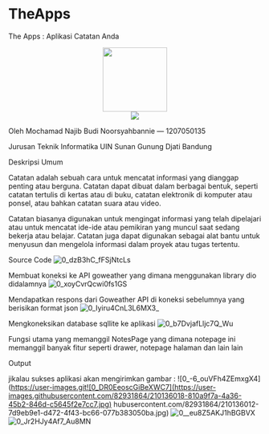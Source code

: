 # TheApps
The Apps : Aplikasi Catatan Anda
<div align='center'>
<img src="https://user-images.githubusercontent.com/82931864/210136331-52260a23-4b4b-4298-9145-4b7e58caee9d.jpg" width="128"/>

  
<br>
  <img src ="https://user-images.githubusercontent.com/82931864/210136501-d7d32162-84ac-4bad-8ffe-8121d342a94d.png" />
</div>


Oleh Mochamad Najib Budi Noorsyahbannie — 1207050135

Jurusan Teknik Informatika UIN Sunan Gunung Djati Bandung

Deskripsi Umum

Catatan adalah sebuah cara untuk mencatat informasi yang dianggap penting atau berguna. Catatan dapat dibuat dalam berbagai bentuk, seperti catatan tertulis di kertas atau di buku, catatan elektronik di komputer atau ponsel, atau bahkan catatan suara atau video.

Catatan biasanya digunakan untuk mengingat informasi yang telah dipelajari atau untuk mencatat ide-ide atau pemikiran yang muncul saat sedang bekerja atau belajar. Catatan juga dapat digunakan sebagai alat bantu untuk menyusun dan mengelola informasi dalam proyek atau tugas tertentu.

Source Code
![0_dzB3hC_fFSjNtcLs](https://user-images.githubusercontent.com/82931864/210135994-b7773b59-bc57-4a74-930e-12c289f49cb1.png)


Membuat koneksi ke API goweather yang dimana menggunakan library dio didalamnya
![0_xoyCvrQcwi0fs1GS](https://user-images.githubusercontent.com/82931864/210135996-b5800fc8-df5b-452e-b7eb-2465b5294cd6.png)


Mendapatkan respons dari Goweather API di koneksi sebelumnya yang berisikan format json
![0_Iyiru4CnL3L6MX3_](https://user-images.githubusercontent.com/82931864/210136000-79a0e543-50f2-468f-afea-de7fa7e3cff3.png)


Mengkoneksikan database sqllite ke aplikasi
![0_b7DvjafLljc7Q_Wu](https://user-images.githubusercontent.com/82931864/210136010-19057446-b7ed-4c6a-b580-d1d2466c1164.png)


Fungsi utama yang memanggil NotesPage yang dimana notepage ini memanggil banyak fitur seperti drawer, notepage halaman dan lain lain

Output

jikalau sukses aplikasi akan mengirimkan gambar :
![0_-6_ouVFh4ZEmxgX4](https://user-images.git![0_DR0EeoscGiBeXWC7](https://user-images.githubusercontent.com/82931864/210136018-810a9f7a-4a36-45b2-846d-c5645f2e7cc7.jpg)
hubusercontent.com/82931864/210136012-7d9eb9e1-d472-4f43-bc66-077b383050ba.jpg)
![0__eu8Z5AKJ1hBGBVX](https://user-images.githubusercontent.com/82931864/210136020-52167351-88fe-4bbb-8da6-99cb5dc9800f.jpg)
![0_Jr2HJy4Af7_Au8MN](https://user-images.githubusercontent.com/82931864/210136041-7151d9cd-e812-4c23-bb53-423a9ba34fb7.jpg)






